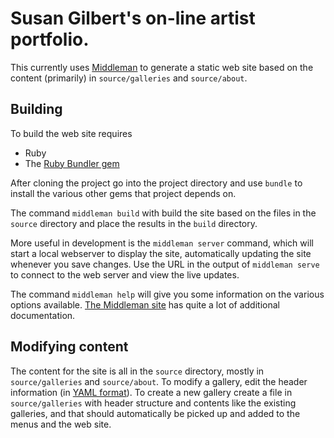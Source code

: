 # Susan Gilbert's on-line artist portfolio.

This currently uses [Middleman](http://middlemanapp.com/) to generate a static web site based on the 
content (primarily) in ```source/galleries``` and ```source/about```.

## Building

To build the web site requires
* Ruby
* The [Ruby Bundler gem](http://bundler.io/)

After cloning the project go into the project directory and use ```bundle``` to install the various other 
gems that project depends on.

The command ```middleman build``` with build the site based on the files in the ```source``` directory and 
place the results in the ```build``` directory.

More useful in development is the ```middleman server``` command, which will start a local webserver to display
the site, automatically updating the site whenever you save changes. Use the URL in the output of ```middleman serve```
to connect to the web server and view the live updates.

The command ```middleman help``` will give you some information on the various options available. 
[The Middleman site](http://middlemanapp.com/) has quite a lot of additional documentation.

## Modifying content

The content for the site is all in the ```source``` directory, mostly in ```source/galleries``` and ```source/about```.
To modify a gallery, edit the header information (in [YAML format](http://www.yaml.org/spec/1.2/spec.html)). To create 
a new gallery create a file in ```source/galleries``` with header structure and contents like the existing galleries, 
and that should automatically be picked up and added to the menus and the web site.

